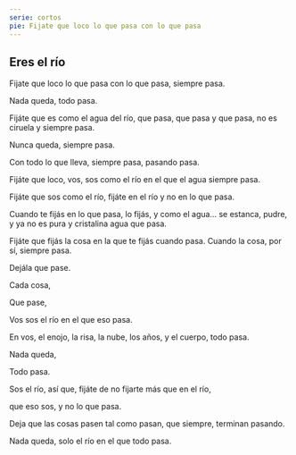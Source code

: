 ```yaml
---
serie: cortos
pie: Fijate que loco lo que pasa con lo que pasa
---
```


## Eres el río

Fijate que loco lo que pasa con lo que pasa,
siempre pasa.

Nada queda, todo pasa.

Fijáte que es como el agua del río,
que pasa, que pasa y que pasa, no es ciruela y siempre pasa.

Nunca queda, siempre pasa.

Con todo lo que lleva, siempre pasa,
pasando pasa.

Fijáte que loco, vos, sos como el río en el que el agua siempre pasa.

Fijáte que sos como el río, fijáte en el río y no en lo que pasa.

Cuando te fijás en lo que pasa, lo fijás, y como el agua…
se estanca, pudre, y ya no es pura y cristalina agua que pasa.

Fijáte que fijás la cosa en la que te fijás cuando pasa. Cuando la cosa, por sí, siempre pasa.

Dejála que pase.

Cada cosa,

Que pase,

Vos sos el río en el que eso pasa.

En vos, el enojo, la risa, la nube, los años, y el cuerpo, todo pasa.

Nada queda,

Todo pasa.

Sos el río, así que, fijáte de no fijarte más que en el río,

que eso sos, y no lo que pasa.

Deja que las cosas pasen tal como pasan,
que siempre, terminan pasando.

Nada queda, solo el río en el que todo pasa.
